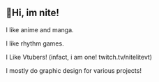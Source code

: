 ## :wave:Hi, im nite!

I like anime and manga.

I like rhythm games.

I Like Vtubers! (infact, i am one! twitch.tv/nitelitevt)

I mostly do graphic design for various projects!
